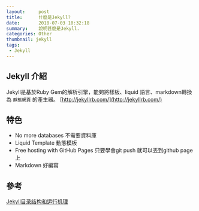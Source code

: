 ```yaml
---
layout:     post
title:      什麼是Jekyll?
date:       2018-07-03 10:32:18
summary:    說明甚麼是Jekyll.
categories: Other
thumbnail: jekyll
tags:
 - Jekyll
---
```


## Jekyll 介紹

Jekyll是基於Ruby Gem的解析引擎，能夠將樣板、liquid 語言、markdown轉換為 `靜態網頁` 的產生器。
[http://jekyllrb.com/](http://jekyllrb.com/)

## 特色
* No more databases 不需要資料庫
* Liquid Template 動態模板
* Free hosting with GitHub Pages 只要學會git push 就可以丟到github page上
* Markdown 好編寫

## 參考
[Jekyll目录结构和运行机理](https://blog.csdn.net/HopefulLight/article/details/78366374)